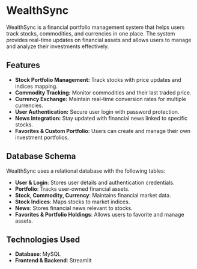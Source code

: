 # WealthSync

WealthSync is a financial portfolio management system that helps users track stocks, commodities, and currencies in one place. The system provides real-time updates on financial assets and allows users to manage and analyze their investments effectively.

## Features

- **Stock Portfolio Management:** Track stocks with price updates and indices mapping.
- **Commodity Tracking:** Monitor commodities and their last traded price.
- **Currency Exchange:** Maintain real-time conversion rates for multiple currencies.
- **User Authentication:** Secure user login with password protection.
- **News Integration:** Stay updated with financial news linked to specific stocks.
- **Favorites & Custom Portfolio:** Users can create and manage their own investment portfolios.

## Database Schema

WealthSync uses a relational database with the following tables:

- **User & Login**: Stores user details and authentication credentials.
- **Portfolio**: Tracks user-owned financial assets.
- **Stock, Commodity, Currency**: Maintains financial market data.
- **Stock Indices**: Maps stocks to market indices.
- **News**: Stores financial news relevant to stocks.
- **Favorites & Portfolio Holdings**: Allows users to favorite and manage assets.

## Technologies Used

- **Database**: MySQL
- **Frontend & Backend**: Streamlit

